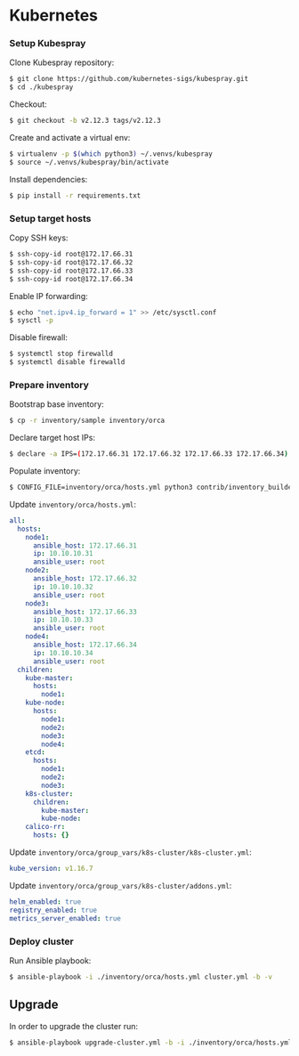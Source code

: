 # Kubernetes

### Setup Kubespray

Clone Kubespray repository:

```bash
$ git clone https://github.com/kubernetes-sigs/kubespray.git
$ cd ./kubespray
```

Checkout:

```bash
$ git checkout -b v2.12.3 tags/v2.12.3
```

Create and activate a virtual env:

```bash
$ virtualenv -p $(which python3) ~/.venvs/kubespray
$ source ~/.venvs/kubespray/bin/activate
```

Install dependencies:

```bash
$ pip install -r requirements.txt
```

### Setup target hosts

Copy SSH keys:

```bash
$ ssh-copy-id root@172.17.66.31
$ ssh-copy-id root@172.17.66.32
$ ssh-copy-id root@172.17.66.33
$ ssh-copy-id root@172.17.66.34
```

Enable IP forwarding:

```bash
$ echo "net.ipv4.ip_forward = 1" >> /etc/sysctl.conf
$ sysctl -p
```

Disable firewall:

```bash
$ systemctl stop firewalld
$ systemctl disable firewalld
```

### Prepare inventory

Bootstrap base inventory:

```bash
$ cp -r inventory/sample inventory/orca
```

Declare target host IPs:

```bash
$ declare -a IPS=(172.17.66.31 172.17.66.32 172.17.66.33 172.17.66.34)
```

Populate inventory:

```bash
$ CONFIG_FILE=inventory/orca/hosts.yml python3 contrib/inventory_builder/inventory.py ${IPS[@]}
```

Update `inventory/orca/hosts.yml`:

```yaml
all:
  hosts:
    node1:
      ansible_host: 172.17.66.31
      ip: 10.10.10.31
      ansible_user: root
    node2:
      ansible_host: 172.17.66.32
      ip: 10.10.10.32
      ansible_user: root
    node3:
      ansible_host: 172.17.66.33
      ip: 10.10.10.33
      ansible_user: root
    node4:
      ansible_host: 172.17.66.34
      ip: 10.10.10.34
      ansible_user: root
  children:
    kube-master:
      hosts:
        node1:
    kube-node:
      hosts:
        node1:
        node2:
        node3:
        node4:
    etcd:
      hosts:
        node1:
        node2:
        node3:
    k8s-cluster:
      children:
        kube-master:
        kube-node:
    calico-rr:
      hosts: {}
```

Update `inventory/orca/group_vars/k8s-cluster/k8s-cluster.yml`:

```yaml
kube_version: v1.16.7
```

Update `inventory/orca/group_vars/k8s-cluster/addons.yml`:

```yaml
helm_enabled: true
registry_enabled: true
metrics_server_enabled: true
```

### Deploy cluster

Run Ansible playbook:

```bash
$ ansible-playbook -i ./inventory/orca/hosts.yml cluster.yml -b -v
```

## Upgrade

In order to upgrade the cluster run:

```bash
$ ansible-playbook upgrade-cluster.yml -b -i ./inventory/orca/hosts.yml -e kube_version=v1.16.7
```
